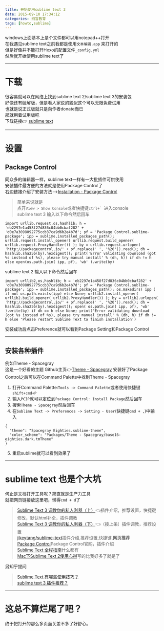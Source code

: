 ```yaml
---
title: 开始使用sublime text 3
date: 2015-09-10 17:34:12
categories: 扫盲教育
tags: [howto,sublime]
---
```

windows上面基本上是个文件都可以用notepad++打开  
在我遇见sublime text之前我都是使用`文本编辑.app` 来打开的  
但是好像并不能打开Hexo的配置文件`_config.yml`  
然后就开始使用sublime text了
<!--more-->  
***  
# 下载  
很容易就可以在网络上找到sublime text 2/sublime text 3的安装包  
好像还有破解版，但是看人家说的貌似这个可以无限免费试用  
也就是说正式版就只是向作者donate而已  
那就用着试用版吧  
下载链接👉 [sublime text](//www.sublimetext.com)  
***  
# 设置  
## Package Control  
同众多的编辑器一样，sublime text一样有一大批插件可供使用  
安装插件最方便的方法就是使用Package Control了  
右边链接介绍了安装方法-->[Installation - Package Control](https://packagecontrol.io/installation#Simple)   
>简单来说就是  
点开`View > Show Console`或者快捷键```ctrl+` ```进入console  
sublime text 3 输入以下命令然后回车  
```  
import urllib.request,os,hashlib; h = 'eb2297e1a458f27d836c04bb0cbaf282' + 'd0e7a3098092775ccb37ca9d6b2e4b7d'; pf = 'Package Control.sublime-package'; ipp = sublime.installed_packages_path(); urllib.request.install_opener( urllib.request.build_opener( urllib.request.ProxyHandler()) ); by = urllib.request.urlopen( 'http://packagecontrol.io/' + pf.replace(' ', '%20')).read(); dh = hashlib.sha256(by).hexdigest(); print('Error validating download (got %s instead of %s), please try manual install' % (dh, h)) if dh != h else open(os.path.join( ipp, pf), 'wb' ).write(by)  
```  
sublime text 2 输入以下命令然后回车  
```  
import urllib2,os,hashlib; h = 'eb2297e1a458f27d836c04bb0cbaf282' + 'd0e7a3098092775ccb37ca9d6b2e4b7d'; pf = 'Package Control.sublime-package'; ipp = sublime.installed_packages_path(); os.makedirs( ipp ) if not os.path.exists(ipp) else None; urllib2.install_opener( urllib2.build_opener( urllib2.ProxyHandler()) ); by = urllib2.urlopen( 'http://packagecontrol.io/' + pf.replace(' ', '%20')).read(); dh = hashlib.sha256(by).hexdigest(); open( os.path.join( ipp, pf), 'wb' ).write(by) if dh == h else None; print('Error validating download (got %s instead of %s), please try manual install' % (dh, h) if dh != h else 'Please restart Sublime Text to finish installation')  
```  

安装成功后点击Preference就可以看到Package Setting和Package Control
***  
## 安装各种插件  
例如Theme - Spacegray  
这是一个好看的主题 Github主页👉[Theme - Spacegray](https://github.com/kkga/spacegray)
安装好了Package Control之后可以在Command Palette中找到Theme - Spacegray  
1. 打开Command Palette:`Tools -> Command Palette`或者使用快捷键`shift+cmd+P`  
2. 输入`PCIP`就可以定位到`Package Control: Install Package`然后回车  
3. 搜索`Theme - Spacegray`然后回车  
4. 在`Sublime Text -> Preferences -> Setting - User`(快捷键`cmd + ,`)中输入
```  
{
  "theme": "Spacegray Eighties.sublime-theme",
  "color_scheme": "Packages/Theme - Spacegray/base16-eighties.dark.tmTheme"
}  
```  
5. 重启sublime就可以看到效果了  
***  
# sublime text 也是个大坑  
何止是文档打开工具呢？简直就是生产力工具  
就把网页链接放这里吧，懒得`cmd + d`了  
>[ Sublime Text 3 调教你的私人利器（上）](//www.sheyilin.cn/2015/05/sublime_text_3_tiao_jiao_ni_de_si_ren_li_qi_1/)👈插件介绍，推荐设置，快捷键修改，默认html补全，插件调教  
[ Sublime Text 3 调教你的私人利器（下）](//www.sheyilin.cn/2015/05/sublime_text_3_tiao_jiao_ni_de_si_ren_li_qi_2/)👈（接上条）插件调教，推荐设置  
[jikeytang/sublime-text](https://github.com/jikeytang/sublime-text)插件介绍,推荐设置,快捷键,**网页推荐**  
[Package Control](https://packagecontrol.io)Package Control官网，插件介绍    
[Sublime Text 全程指南](//zh.lucida.me/blog/sublime-text-complete-guide/)什么都有  
[Mac下Sublime Text 2使用心得](//www.jianshu.com/p/25cdc7d608bb)写的比我好多了就是了

另知乎提问  
>[Sublime Text 有哪些使用技巧？](//www.zhihu.com/question/24896283)  
[sublime text 3 插件推荐？](//www.zhihu.com/question/24736400)  

***  
# 这总不算烂尾了吧？  
终于把打开的那么多页面关差不多了好舒心。











